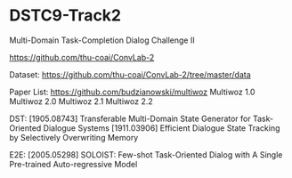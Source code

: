 # DSTC9-Track2
Multi-Domain Task-Completion Dialog Challenge II

https://github.com/thu-coai/ConvLab-2

Dataset:
https://github.com/thu-coai/ConvLab-2/tree/master/data

Paper List:
https://github.com/budzianowski/multiwoz
Multiwoz 1.0
Multiwoz 2.0
Multiwoz 2.1
Multiwoz 2.2

DST:
[1905.08743] Transferable Multi-Domain State Generator for Task-Oriented Dialogue Systems
[1911.03906] Efficient Dialogue State Tracking by Selectively Overwriting Memory

E2E:
[2005.05298] SOLOIST: Few-shot Task-Oriented Dialog with A Single Pre-trained Auto-regressive Model
